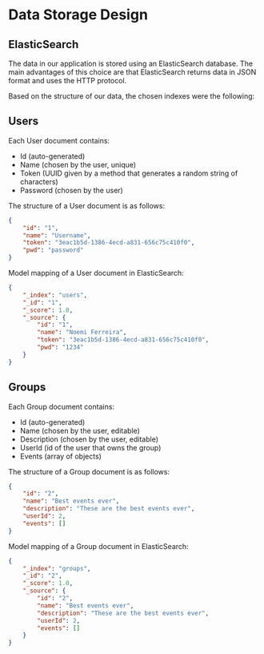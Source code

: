 # Data Storage Design

## ElasticSearch

The data in our application is stored using an ElasticSearch database. The main advantages of this choice are that ElasticSearch returns data in JSON format and uses the HTTP protocol. 

Based on the structure of our data, the chosen indexes were the following:

## Users

Each User document contains:
- Id (auto-generated)
- Name (chosen by the user, unique)
- Token (UUID given by a method that generates a random string of characters)
- Password (chosen by the user)

The structure of a User document is as follows:

```json
{
    "id": "1",
    "name": "Username",
    "token": "3eac1b5d-1386-4ecd-a831-656c75c410f0",
    "pwd": "password"
}
```


Model mapping of a User document in ElasticSearch:

```json
{
    "_index": "users",
    "_id": "1",
    "_score": 1.0,
    "_source": {
        "id": "1",
        "name": "Noemi Ferreira",
        "token": "3eac1b5d-1386-4ecd-a831-656c75c410f0",
        "pwd": "1234"
    }
}
```

## Groups

Each Group document contains:
- Id (auto-generated)
- Name (chosen by the user, editable)
- Description (chosen by the user, editable)
- UserId (id of the user that owns the group)
- Events (array of objects) 

The structure of a Group document is as follows:

```json
{
    "id": "2",
    "name": "Best events ever",
    "description": "These are the best events ever",
    "userId": 2,
    "events": []
}
```

Model mapping of a Group document in ElasticSearch:

```json
{
    "_index": "groups",
    "_id": "2",
    "_score": 1.0,
    "_source": {
        "id": "2",
        "name": "Best events ever",
        "description": "These are the best events ever",
        "userId": 2,
        "events": []
    }
}
```